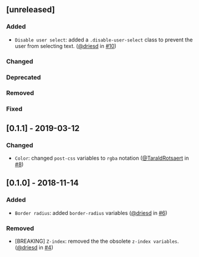 ## [unreleased]

### Added

- `Disable user select`: added a `.disable-user-select` class to prevent the user from selecting text. ([@driesd](https://github.com/driesd) in [#10](https://github.com/teamleadercrm/ui-utilities/pull/10))

### Changed

### Deprecated

### Removed

### Fixed

## [0.1.1] - 2019-03-12

### Changed

- `Color`: changed `post-css` variables to `rgba` notation ([@TaraldRotsaert](https://github.com/TaraldRotsaert) in [#8](https://github.com/teamleadercrm/ui-utilities/pull/8))

## [0.1.0] - 2018-11-14

### Added

- `Border radius`: added `border-radius` variables ([@driesd](https://github.com/driesd) in [#6](https://github.com/teamleadercrm/ui-utilities/pull/6))

### Removed

- [BREAKING] `Z-index`: removed the the obsolete `z-index variables`. ([@driesd](https://github.com/driesd) in [#4](https://github.com/teamleadercrm/ui-utilities/pull/4))
